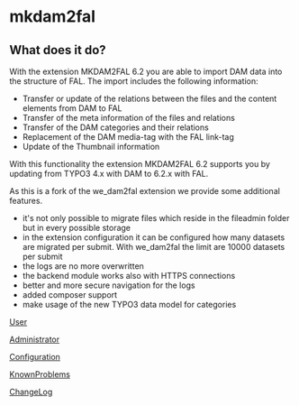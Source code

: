 mkdam2fal
=======

What does it do?
----------------

With the extension MKDAM2FAL 6.2 you are able to import DAM data into the structure of FAL. The import includes the following information:

-   Transfer or update of the relations between the files and the content elements from DAM to FAL
-   Transfer of the meta information of the files and relations
-   Transfer of the DAM categories and their relations
-   Replacement of the DAM media-tag with the FAL link-tag
-   Update of the Thumbnail information

With this functionality the extension MKDAM2FAL 6.2 supports you by updating from TYPO3 4.x with DAM to 6.2.x with FAL.

As this is a fork of the we\_dam2fal extension we provide some additional features.

-   it's not only possible to migrate files which reside in the fileadmin folder but in every possible storage
-   in the extension configuration it can be configured how many datasets are migrated per submit. With we\_dam2fal the limit are 10000 datasets per submit
-   the logs are no more overwritten
-   the backend module works also with HTTPS connections
-   better and more secure navigation for the logs
-   added composer support
-   make usage of the new TYPO3 data model for categories


[User](Documentation/User/Index.md)

[Administrator](Documentation/Administrator/Index.md)

[Configuration](Documentation/Configuration/Index.md)

[KnownProblems](Documentation/KnownProblems/Index.md)

[ChangeLog](Documentation/ChangeLog/Index.md)